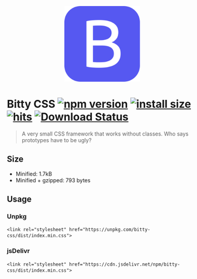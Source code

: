 <p align="center"><img src="https://raw.githubusercontent.com/Kovee98/bitty-css/develop/logo.png" width="200" /></p>

# Bitty CSS [![npm version](https://badge.fury.io/js/bitty-css.svg)](https://badge.fury.io/js/bitty-css) [![install size](https://packagephobia.now.sh/badge?p=bitty-css)](https://packagephobia.now.sh/result?p=bitty-css) [![hits](https://data.jsdelivr.com/v1/package/npm/bitty-css/badge?style=rounded)](https://www.jsdelivr.com/package/npm/bitty-css) [![Download Status](https://img.shields.io/npm/dt/bitty-css.svg)](https://www.npmjs.com/package/bitty-css)
> A very small CSS framework that works without classes. Who says prototypes have to be ugly?

## Size
- Minified: 1.7kB
- Minified + gzipped: 793 bytes

## Usage
### Unpkg
```
<link rel="stylesheet" href="https://unpkg.com/bitty-css/dist/index.min.css">
```
### jsDelivr
```
<link rel="stylesheet" href="https://cdn.jsdelivr.net/npm/bitty-css/dist/index.min.css">
```
